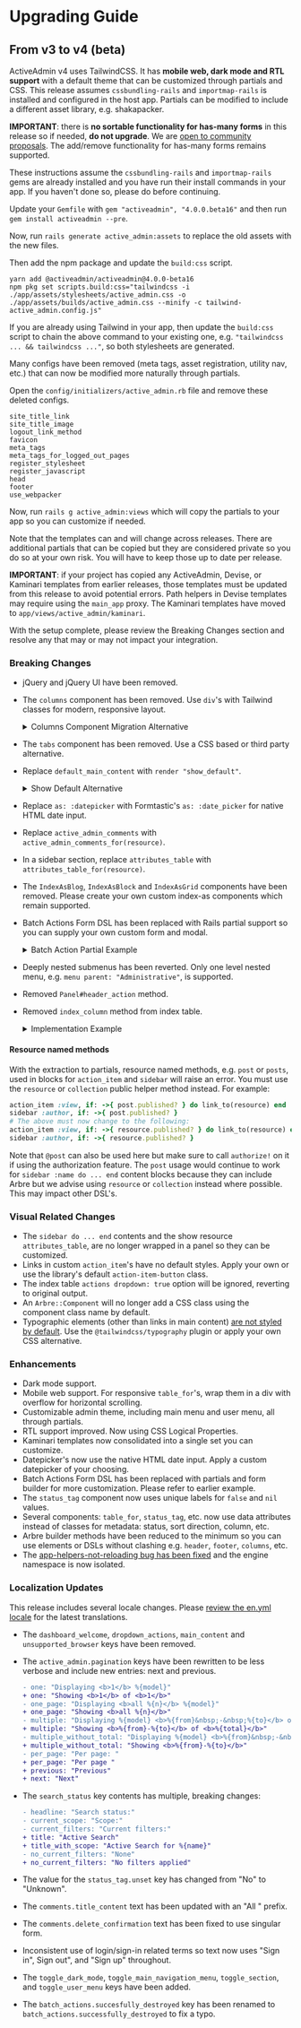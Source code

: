# Upgrading Guide

## From v3 to v4 (beta)

ActiveAdmin v4 uses TailwindCSS. It has **mobile web, dark mode and RTL support** with a default theme that can be customized through partials and CSS. This release assumes `cssbundling-rails` and `importmap-rails` is installed and configured in the host app. Partials can be modified to include a different asset library, e.g. shakapacker.

**IMPORTANT**: there is **no sortable functionality for has-many forms** in this release so if needed, **do not upgrade**. We are [open to community proposals](https://github.com/activeadmin/activeadmin/discussions/new?category=ideas). The add/remove functionality for has-many forms remains supported.

These instructions assume the `cssbundling-rails` and `importmap-rails` gems are already installed and you have run their install commands in your app. If you haven't done so, please do before continuing.

Update your `Gemfile` with `gem "activeadmin", "4.0.0.beta16"` and then run `gem install activeadmin --pre`.

Now, run `rails generate active_admin:assets` to replace the old assets with the new files.

Then add the npm package and update the `build:css` script.

```
yarn add @activeadmin/activeadmin@4.0.0-beta16
npm pkg set scripts.build:css="tailwindcss -i ./app/assets/stylesheets/active_admin.css -o ./app/assets/builds/active_admin.css --minify -c tailwind-active_admin.config.js"
```

If you are already using Tailwind in your app, then update the `build:css` script to chain the above command to your existing one, e.g. `"tailwindcss ... && tailwindcss ..."`, so both stylesheets are generated.

Many configs have been removed (meta tags, asset registration, utility nav, etc.) that can now be modified more naturally through partials.

Open the `config/initializers/active_admin.rb` file and remove these deleted configs.

```
site_title_link
site_title_image
logout_link_method
favicon
meta_tags
meta_tags_for_logged_out_pages
register_stylesheet
register_javascript
head
footer
use_webpacker
```

Now, run `rails g active_admin:views` which will copy the partials to your app so you can customize if needed.

Note that the templates can and will change across releases. There are additional partials that can be copied but they are considered private so you do so at your own risk. You will have to keep those up to date per release.

**IMPORTANT**: if your project has copied any ActiveAdmin, Devise, or Kaminari templates from earlier releases, those templates must be updated from this release to avoid potential errors. Path helpers in Devise templates may require using the `main_app` proxy. The Kaminari templates have moved to `app/views/active_admin/kaminari`.

With the setup complete, please review the Breaking Changes section and resolve any that may or may not impact your integration.

### Breaking Changes
- jQuery and jQuery UI have been removed.
- The `columns` component has been removed. Use `div`'s with Tailwind classes for modern, responsive layout.

  <details>
  <summary>Columns Component Migration Alternative</summary>

  If you did not specify any parameters for `column` and if all you need is equal width columns, then this single component will restore that functionality for any number of columns.

  ```ruby
  # app/admin/components/columns.rb
  class Columns < ActiveAdmin::Component
    builder_method :columns

    def build(*args)
      super
      add_class "grid auto-cols-fr grid-flow-col gap-4 mb-4"
    end

    def column(*args, &block)
      insert_tag Arbre::HTML::Div, *args, &block
    end
  end
  ```

  Using Tailwind modifiers you can further customize the number of columns for responsive/mobile support.
  </details>

- The `tabs` component has been removed. Use a CSS based or third party alternative.
- Replace `default_main_content` with `render "show_default"`.

  <details>
  <summary>Show Default Alternative</summary>

  If block form `default_main_content do ... end` was used or looking for a partial file
  alternative, then replace with existing, public methods.

  ```ruby
  attributes_table_for(resource) do
    rows *active_admin_config.resource_columns
    row :a
    row :b
    # ...
  end
  active_admin_comments_for(resource) if active_admin_config.comments?
  ```
  </details>

- Replace `as: :datepicker` with Formtastic's `as: :date_picker` for native HTML date input.
- Replace `active_admin_comments` with `active_admin_comments_for(resource)`.
- In a sidebar section, replace `attributes_table` with `attributes_table_for(resource)`.
- The `IndexAsBlog`, `IndexAsBlock` and `IndexAsGrid` components have been removed. Please create your own custom index-as components which remain supported.
- Batch Actions Form DSL has been replaced with Rails partial support so you can supply your own custom form and modal.

  <details>
  <summary>Batch Action Partial Example</summary>

  Assuming a Post resource (in the default namespace) with a `mark_published` batch action, we set the partial name and a set of HTML data attributes to trigger a modal using Flowbite which is included by default.

  Note that you can use any modal JS library you want as long as it can be triggered to open using data attributes. Flowbite usage is not a requirement.

  ```ruby
  batch_action(
    :mark_published,
    partial: "mark_published_batch_action",
    link_html_options: {
      "data-modal-target": "mark-published-modal",
      "data-modal-show": "mark-published-modal"
    }
  ) do |ids, inputs|
    # ...
  end
  ```

  In the `app/views/admin/posts` directory, create a `_mark_published_batch_action.html.erb` partial file which will be rendered and included automatically in the posts index admin page.

  Now add the modal HTML where the `id` attribute must match the data attributes supplied in the `batch_action` example. The form must have an empty `data-batch-action-form` attribute.

  ```
  <div id="mark-published-modal" class="hidden fixed top-0 ..." aria-hidden="true" ...>
    <!-- ... other modal content --->
    <%= form_tag false, "data-batch-action-form": "" do %>
      <!-- Declare your form inputs. You can use a different form builder too. -->
    <% end %>
  </div>
  ```

  The `data-batch-action-form` attribute is a hook for a delegated JS event so when you submit the form, it will post and run your batch action block with the supplied form data, functioning as it did before.
  </details>

- Deeply nested submenus has been reverted. Only one level nested menu, e.g. `menu parent: "Administrative"`, is supported.
- Removed `Panel#header_action` method.
- Removed `index_column` method from index table.

  <details>
  <summary>Implementation Example</summary>

  You can re-implement this column with the following:

  ```ruby
  column "Number", sortable: false do |item|
    @collection.offset_value + @collection.index(item) + 1
  end
  ```
  </details>

#### Resource named methods

With the extraction to partials, resource named methods, e.g. `post` or `posts`, used in blocks for `action_item` and `sidebar` will raise an error. You must use the `resource` or `collection` public helper method instead. For example:

```ruby
action_item :view, if: ->{ post.published? } do link_to(resource) end
sidebar :author, if: ->{ post.published? }
# The above must now change to the following:
action_item :view, if: ->{ resource.published? } do link_to(resource) end
sidebar :author, if: ->{ resource.published? }
```

Note that `@post` can also be used here but make sure to call `authorize!` on it if using the authorization feature. The `post` usage would continue to work for `sidebar :name do ... end` content blocks because they can include Arbre but we advise using `resource` or `collection` instead where possible. This may impact other DSL's.

### Visual Related Changes
- The `sidebar do ... end` contents and the show resource `attributes_table`, are no longer wrapped in a panel so they can be customized.
- Links in custom `action_item`'s have no default styles. Apply your own or use the library's default `action-item-button` class.
- The index table `actions dropdown: true` option will be ignored, reverting to original output.
- An `Arbre::Component` will no longer add a CSS class using the component class name by default.
- Typographic elements (other than links in main content) [are not styled by default](https://tailwindcss.com/docs/preflight). Use the `@tailwindcss/typography` plugin or apply your own CSS alternative.

### Enhancements
- Dark mode support.
- Mobile web support. For responsive `table_for`'s, wrap them in a div with overflow for horizontal scrolling.
- Customizable admin theme, including main menu and user menu, all through partials.
- RTL support improved. Now using CSS Logical Properties.
- Kaminari templates now consolidated into a single set you can customize.
- Datepicker's now use the native HTML date input. Apply a custom datepicker of your choosing.
- Batch Actions Form DSL has been replaced with partials and form builder for more customization. Please refer to earlier example.
- The `status_tag` component now uses unique labels for `false` and `nil` values.
- Several components: `table_for`, `status_tag`, etc. now use data attributes instead of classes for metadata: status, sort direction, column, etc.
- Arbre builder methods have been reduced to the minimum so you can use elements or DSLs without clashing e.g. `header`, `footer`, `columns`, etc.
- The [app-helpers-not-reloading bug has been fixed](https://github.com/activeadmin/activeadmin/pull/8180) and the engine namespace is now isolated.

### Localization Updates

This release includes several locale changes. Please [review the en.yml locale](https://github.com/activeadmin/activeadmin/blob/master/config/locales/en.yml) for the latest translations.

- The `dashboard_welcome`, `dropdown_actions`, `main_content` and `unsupported_browser` keys have been removed.
- The `active_admin.pagination` keys have been rewritten to be less verbose and include new entries: next and previous.

  ```diff
  - one: "Displaying <b>1</b> %{model}"
  + one: "Showing <b>1</b> of <b>1</b>"
  - one_page: "Displaying <b>all %{n}</b> %{model}"
  + one_page: "Showing <b>all %{n}</b>"
  - multiple: "Displaying %{model} <b>%{from}&nbsp;-&nbsp;%{to}</b> of <b>%{total}</b> in total"
  + multiple: "Showing <b>%{from}-%{to}</b> of <b>%{total}</b>"
  - multiple_without_total: "Displaying %{model} <b>%{from}&nbsp;-&nbsp;%{to}</b>"
  + multiple_without_total: "Showing <b>%{from}-%{to}</b>"
  - per_page: "Per page: "
  + per_page: "Per page "
  + previous: "Previous"
  + next: "Next"
  ```

- The `search_status` key contents has multiple, breaking changes:

  ```diff
  - headline: "Search status:"
  - current_scope: "Scope:"
  - current_filters: "Current filters:"
  + title: "Active Search"
  + title_with_scope: "Active Search for %{name}"
  - no_current_filters: "None"
  + no_current_filters: "No filters applied"
  ```

- The value for the `status_tag.unset` key has changed from "No" to "Unknown".
- The `comments.title_content` text has been updated with an "All " prefix.
- The `comments.delete_confirmation` text has been fixed to use singular form.
- Inconsistent use of login/sign-in related terms so text now uses "Sign in", Sign out", and "Sign up" throughout.
- The `toggle_dark_mode`, `toggle_main_navigation_menu`, `toggle_section`, and `toggle_user_menu` keys have been added.
- The `batch_actions.succesfully_destroyed` key has been renamed to `batch_actions.successfully_destroyed` to fix a typo.
